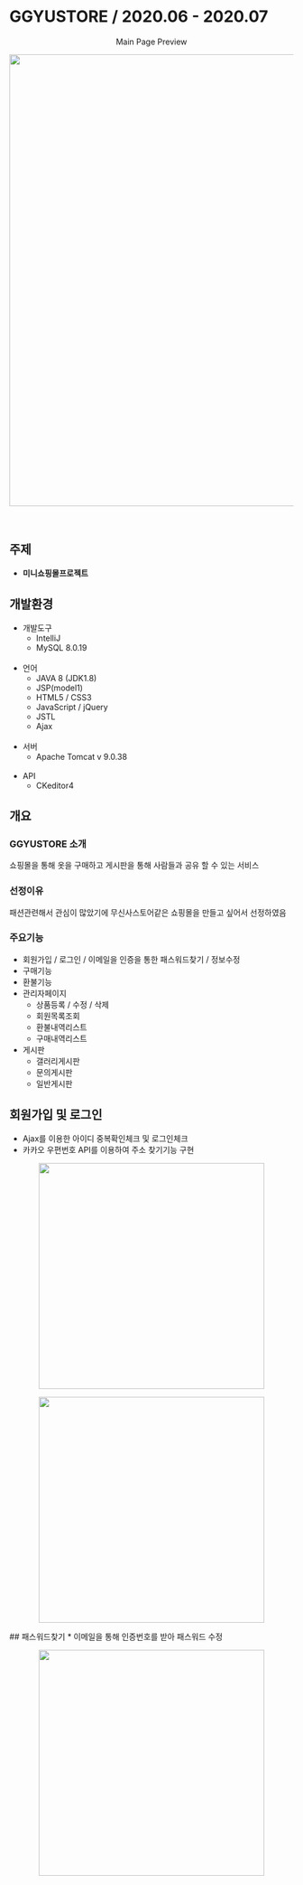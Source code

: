# GGYUSTORE / 2020.06 - 2020.07
<p align="center"> Main Page Preview </p>
<p align="center"> <img src="https://user-images.githubusercontent.com/59688264/95819100-4e808880-0d60-11eb-9ac0-21c07018a137.png" width="800px"> </p>
<br>

## 주제
* **미니쇼핑몰프로젝트**

## 개발환경
* 개발도구
  * IntelliJ
  * MySQL 8.0.19
  <br>
* 언어
  * JAVA 8 (JDK1.8)
  * JSP(model1)
  * HTML5 / CSS3
  * JavaScript / jQuery
  * JSTL
  * Ajax
  <br>
* 서버
  * Apache Tomcat v 9.0.38
  <br>
* API
  * CKeditor4
 
## 개요

### GGYUSTORE 소개
쇼핑몰을 통해 옷을 구매하고 게시판을 통해 사람들과 공유 할 수 있는 서비스
### 선정이유
패션관련해서 관심이 많았기에 무신사스토어같은 쇼핑몰을 만들고 싶어서 선정하였음
### 주요기능
* 회원가입 / 로그인 / 이메일을 인증을 통한 패스워드찾기 / 정보수정
* 구매기능
* 환불기능
* 관리자페이지  
  * 상품등록 / 수정 / 삭제
  * 회원목록조회
  * 환불내역리스트
  * 구매내역리스트
* 게시판
  * 갤러리게시판
  * 문의게시판
  * 일반게시판

## 회원가입 및 로그인
* Ajax를 이용한 아이디 중복확인체크 및 로그인체크
* 카카오 우편번호 API를 이용하여 주소 찾기기능 구현
<p align="center"><img src="https://user-images.githubusercontent.com/59688264/95819103-504a4c00-0d60-11eb-9638-e81bc0fb0869.png" width="400px" height="400px"></p>
<p align="center"><img src="https://user-images.githubusercontent.com/59688264/95819109-50e2e280-0d60-11eb-9459-4923fa456524.png" width="400px" height="400px"></p>
## 패스워드찾기
* 이메일을 통해 인증번호를 받아 패스워드 수정
<p align="center"><img src="https://user-images.githubusercontent.com/59688264/95822556-1d578680-0d67-11eb-8ed9-a4238b8f6b8e.png" height="400px"></p>

